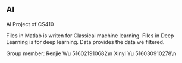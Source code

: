 ## AI
AI Project of CS410

Files in Matlab is writen for Classical machine learning.
Files in Deep Learning is for deep learning.
Data provides the data we filtered.

Group member:
Renjie Wu 516021910682\n
Xinyi Yu 516030910278\n
